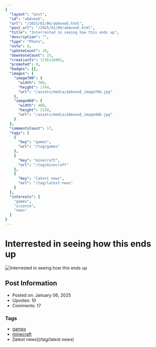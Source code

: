 ```yaml
---
{
  "layout": "post",
  "id": "abAveoE",
  "url": "/2025/01/06/abAveoE.html",
  "post_url": "/2025/01/06/abAveoE.html",
  "title": "Interrested in seeing how this ends up",
  "description": "",
  "type": "Photo",
  "nsfw": 0,
  "upVoteCount": 10,
  "downVoteCount": 25,
  "creationTs": 1736116801,
  "promoted": 0,
  "badges": [],
  "images": {
    "image700": {
      "width": 700,
      "height": 1764,
      "url": "/assets/media/abAveoE_image700.jpg"
    },
    "image460": {
      "width": 460,
      "height": 1159,
      "url": "/assets/media/abAveoE_image460.jpg"
    }
  },
  "commentsCount": 17,
  "tags": [
    {
      "key": "games",
      "url": "/tag/games"
    },
    {
      "key": "minecraft",
      "url": "/tag/minecraft"
    },
    {
      "key": "latest news",
      "url": "/tag/latest-news"
    }
  ],
  "interests": [
    "games",
    "science",
    "news"
  ]
}
---
```


# Interrested in seeing how this ends up

![Interrested in seeing how this ends up](/assets/media/abAveoE_image700.jpg)

## Post Information

- Posted on: January 06, 2025
- Upvotes: 10
- Comments: 17

### Tags

- [games](/tag/games)
- [minecraft](/tag/minecraft)
- [latest news](/tag/latest news)
